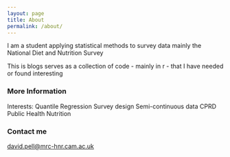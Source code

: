 ```yaml
---
layout: page
title: About
permalink: /about/
---
```


I am a student applying statistical methods to survey data mainly the National Diet and Nutrition Survey

This is blogs serves as a collection of code - mainly in r - that I have needed or found interesting

### More Information

Interests: 
Quantile Regression
Survey design
Semi-continuous data
CPRD
Public Health Nutrition

### Contact me

[david.pell@mrc-hnr.cam.ac.uk](mailto:david.pell@mrc-hnr.cam.ac.uk)

